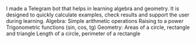 I made a Telegram bot that helps in learning algebra and geometry. It is designed to quickly calculate examples, check results and support the user during learning.
Algebra:
Simple arithmetic operations
Raising to a power
Trigonometric functions (sin, cos, tg)
Geometry:
Areas of a circle, rectangle and triangle
Length of a circle, perimeter of a rectangle
